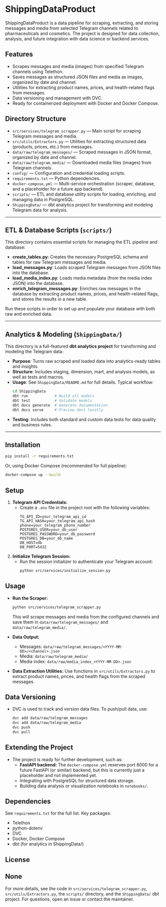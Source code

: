 # ShippingDataProduct

ShippingDataProduct is a data pipeline for scraping, extracting, and storing messages and media from selected Telegram channels related to pharmaceuticals and cosmetics. The project is designed for data collection, analysis, and future integration with data science or backend services.

## Features
- Scrapes messages and media (images) from specified Telegram channels using Telethon.
- Saves messages as structured JSON files and media as images, organized by date and channel.
- Utilities for extracting product names, prices, and health-related flags from messages.
- Data versioning and management with DVC.
- Ready for containerized deployment with Docker and Docker Compose.

## Directory Structure
- `src/services/telegram_scrapper.py` — Main script for scraping Telegram messages and media.
- `src/utils/Extractors.py` — Utilities for extracting structured data (products, prices, etc.) from messages.
- `data/raw/telegram_messages/` — Scraped messages in JSON format, organized by date and channel.
- `data/raw/telegram_media/` — Downloaded media files (images) from Telegram channels.
- `config/` — Configuration and credential loading scripts.
- `requirements.txt` — Python dependencies.
- `docker-compose.yml` — Multi-service orchestration (scraper, database, and a placeholder for a future app backend).
- `scripts/` — ETL and database utility scripts for loading, enriching, and managing data in PostgreSQL.
- `ShippingData/` — dbt analytics project for transforming and modeling Telegram data for analysis.

---

## ETL & Database Scripts (`scripts/`)
This directory contains essential scripts for managing the ETL pipeline and database:
- **create_tables.py**: Creates the necessary PostgreSQL schema and tables for raw Telegram messages and media.
- **load_messages.py**: Loads scraped Telegram messages from JSON files into the database.
- **load_media_index.py**: Loads media metadata (from the media index JSON) into the database.
- **enrich_telegram_messages.py**: Enriches raw messages in the database by extracting product names, prices, and health-related flags, and stores the results in a new table.

Run these scripts in order to set up and populate your database with both raw and enriched data.

---

## Analytics & Modeling (`ShippingData/`)
This directory is a full-featured **dbt analytics project** for transforming and modeling the Telegram data:
- **Purpose**: Turns raw scraped and loaded data into analytics-ready tables and insights.
- **Structure**: Includes staging, dimension, mart, and analysis models, as well as tests and macros.
- **Usage**: See `ShippingData/README.md` for full details. Typical workflow:
  ```bash
  cd ShippingData
  dbt run            # Build all models
  dbt test           # Validate models
  dbt docs generate  # Generate documentation
  dbt docs serve     # Preview docs locally
  ```
- **Testing**: Includes both standard and custom data tests for data quality and business rules.

---

## Installation

```bash
pip install -r requirements.txt
```

Or, using Docker Compose (recommended for full pipeline):

```bash
docker-compose up --build
```

## Setup
1. **Telegram API Credentials:**
   - Create a `.env` file in the project root with the following variables:
     ```env
     TG_API_ID=your_telegram_api_id
     TG_API_HASH=your_telegram_api_hash
     phone=your_telegram_phone_number
     POSTGRES_USER=your_db_user
     POSTGRES_PASSWORD=your_db_password
     POSTGRES_DB=your_db_name
     DB_HOST=db
     DB_PORT=5432
     ```
2. **Initialize Telegram Session:**
   - Run the session initializer to authenticate your Telegram account:
     ```bash
     python src/services/initialize_session.py
     ```

## Usage
- **Run the Scraper:**
  ```bash
  python src/services/telegram_scrapper.py
  ```
  This will scrape messages and media from the configured channels and save them in `data/raw/telegram_messages/` and `data/raw/telegram_media/`.

- **Data Output:**
  - Messages: `data/raw/telegram_messages/<YYYY-MM-DD>/<channel>.json`
  - Media: `data/raw/telegram_media/`
  - Media index: `data/raw/media_index_<YYYY-MM-DD>.json`

- **Data Extraction Utilities:**
  Use functions in `src/utils/Extractors.py` to extract product names, prices, and health flags from the scraped messages.

## Data Versioning
- DVC is used to track and version data files. To push/pull data, use:
  ```bash
  dvc add data/raw/telegram_messages
  dvc add data/raw/telegram_media
  dvc push
  dvc pull
  ```

## Extending the Project
- The project is ready for further development, such as:
  - **FastAPI backend:** The `docker-compose.yml` reserves port 8000 for a future FastAPI (or similar) backend, but this is currently just a placeholder and not implemented yet.
  - Integrating with PostgreSQL for structured data storage.
  - Building data analysis or visualization notebooks in `notebooks/`.

## Dependencies
See `requirements.txt` for the full list. Key packages:
- Telethon
- python-dotenv
- DVC
- Docker, Docker Compose
- dbt (for analytics in ShippingData/)

## License
 None 
---
For more details, see the code in `src/services/telegram_scrapper.py`, `src/utils/Extractors.py`, the `scripts/` directory, and the `ShippingData/` dbt project. For questions, open an issue or contact the maintainer.
